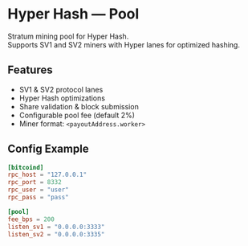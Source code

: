 # Hyper Hash — Pool

Stratum mining pool for Hyper Hash.  
Supports SV1 and SV2 miners with Hyper lanes for optimized hashing.

## Features
- SV1 & SV2 protocol lanes
- Hyper Hash optimizations
- Share validation & block submission
- Configurable pool fee (default 2%)
- Miner format: `<payoutAddress.worker>`

## Config Example
```toml
[bitcoind]
rpc_host = "127.0.0.1"
rpc_port = 8332
rpc_user = "user"
rpc_pass = "pass"

[pool]
fee_bps = 200
listen_sv1 = "0.0.0.0:3333"
listen_sv2 = "0.0.0.0:3335"
